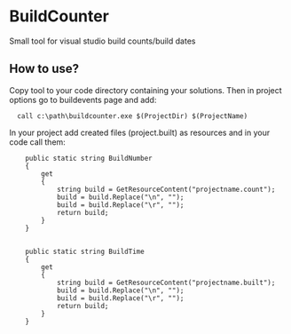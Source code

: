 # BuildCounter
Small tool for visual studio build counts/build dates

## How to use?
Copy tool to your code directory containing your solutions. Then in project options go to buildevents page and add:

      call c:\path\buildcounter.exe $(ProjectDir) $(ProjectName)

In your project add created files (project.built) as resources and in your code call them:


        public static string BuildNumber
        {
            get
            {
                string build = GetResourceContent("projectname.count");
                build = build.Replace("\n", "");
                build = build.Replace("\r", "");
                return build;
            }
        }


        public static string BuildTime
        {
            get
            {
                string build = GetResourceContent("projectname.built");
                build = build.Replace("\n", "");
                build = build.Replace("\r", "");
                return build;
            }
        }
